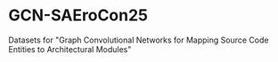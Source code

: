 # GCN-SAEroCon25
Datasets for "Graph Convolutional Networks for Mapping Source Code Entities to Architectural Modules"
